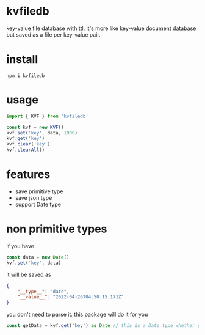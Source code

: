# kvfiledb
key-value file database with ttl.
it's more like key-value document database but saved as a file per key-value pair.

# install
```
npm i kvfiledb
```

# usage
```ts
import { KVF } from 'kvfiledb'

const kvf = new KVF()
kvf.set('key', data, 1000)
kvf.get('key')
kvf.clear('key')
kvf.clearAll()
```

# features
- save primitive type
- save json type
- support Date type

# non primitive types
if you have 
```ts
const data = new Date()
kvf.set('key', data)
```
it will be saved as
```json
{
	"__type__": "date",
	"__value__": "2022-04-26T04:50:15.171Z"
}
```
you don't need to parse it. this package will do it for you
```ts
const getData = kvf.get('key') as Date // this is a Date type whether you do type cast or not
```